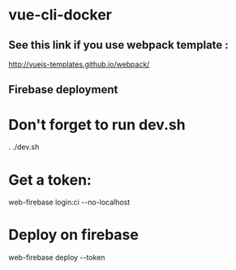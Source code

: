# vue-cli-docker

## See this link if you use webpack template :
http://vuejs-templates.github.io/webpack/

## Firebase deployment

# Don't forget to run dev.sh
. ./dev.sh

# Get a token:
web-firebase login:ci --no-localhost

# Deploy on firebase
web-firebase deploy --token <YOUR TOKEN>
